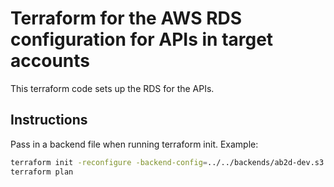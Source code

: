 # Terraform for the AWS RDS configuration for APIs in target accounts

This terraform code sets up the RDS for the APIs.

## Instructions

Pass in a backend file when running terraform init. Example:

```bash
terraform init -reconfigure -backend-config=../../backends/ab2d-dev.s3.tfbackend
terraform plan
```
